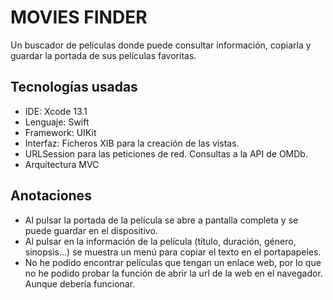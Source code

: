 # MOVIES FINDER

Un buscador de películas donde puede consultar información, copiarla y guardar la portada de sus películas favoritas.

## Tecnologías usadas

- IDE: Xcode 13.1 
- Lenguaje: Swift
- Framework: UIKit
- Interfaz: Ficheros XIB para la creación de las vistas.
- URLSession para las peticiones de red. Consultas a la API de OMDb.
- Arquitectura MVC

## Anotaciones

- Al pulsar la portada de la película se abre a pantalla completa y se puede guardar en el dispositivo. 
- Al pulsar en la información de la película (título, duración, género, sinopsis...) se muestra un menú para copiar el texto en el portapapeles.
- No he podido encontrar películas que tengan un enlace web, por lo que no he podido probar la función de abrir la url de la web en el navegador. Aunque debería funcionar.